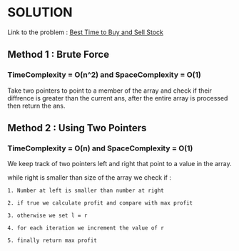 # SOLUTION

Link to the problem : [Best Time to Buy and Sell Stock](https://leetcode.com/problems/best-time-to-buy-and-sell-stock/)

## Method 1 : Brute Force

### TimeComplexity = O(n^2) and SpaceComplexity = O(1)

Take two pointers to point to a member of the array and check if their diffrence is greater than the current ans, after the entire array is processed then return the ans.

## Method 2 : Using Two Pointers

### TimeComplexity = O(n) and SpaceComplexity = O(1)

We keep track of two pointers left and right that point to a value in the array.

while right is smaller than size of the array we check if :

    1. Number at left is smaller than number at right

    2. if true we calculate profit and compare with max profit

    3. otherwise we set l = r

    4. for each iteration we increment the value of r

    5. finally return max profit
